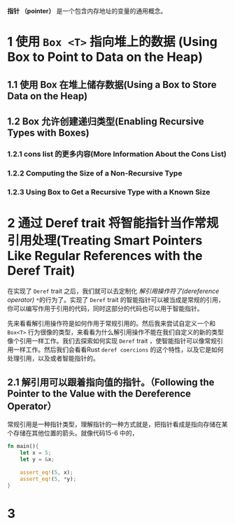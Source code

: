 **指针 （pointer）** 是一个包含内存地址的变量的通用概念。

# 1 使用 `Box <T>` 指向堆上的数据 (Using Box<T> to Point to Data on the Heap)


## 1.1 使用 Box<T> 在堆上储存数据(Using a Box<T> to Store Data on the Heap)

## 1.2 Box 允许创建递归类型(Enabling Recursive Types with Boxes)

### 1.2.1 cons list 的更多内容(More Information About the Cons List)

### 1.2.2 Computing the Size of a Non-Recursive Type

### 1.2.3 Using Box<T> to Get a Recursive Type with a Known Size

# 2 通过 Deref trait 将智能指针当作常规引用处理(Treating Smart Pointers Like Regular References with the Deref Trait)
在实现了 `Deref` trait 之后，我们就可以去定制化 *解引用操作符了(dereference operator)* `*`的行为了。实现了 `Deref` trait 的智能指针可以被当成是常规的引用，你可以编写作用于引用的代码，同时这部分的代码也可以用于智能指针。

先来看看解引用操作符是如何作用于常规引用的。然后我来尝试自定义一个和 `Box<T>` 行为很像的类型，来看看为什么解引用操作不能在我们自定义的新的类型像个引用一样工作。我们去探索如何实现 `Deref` trait ，使智能指针可以像常规引用一样工作。然后我们会看看Rust `deref coercions` 的这个特性，以及它是如何处理引用，以及或者智能指针的。


## 2.1 解引用可以跟着指向值的指针。（Following the Pointer to the Value with the Dereference Operator）
常规引用是一种指针类型，理解指针的一种方式就是，把指针看成是指向存储在某个存储在其他位置的箭头。就像代码15-6 中的，

```rust
fn main(){
    let x = 5;
    let y = &x;
     
    assert_eq!(5, x);
    assert_eq!(5, *y);
}
```


# 3 







 
